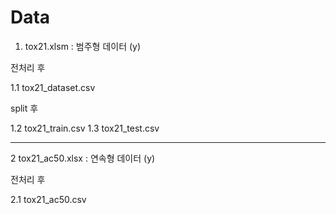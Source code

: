 # Data


1. tox21.xlsm : 범주형 데이터 (y)


전처리 후


 1.1 tox21_dataset.csv


split 후


 1.2 tox21_train.csv
 1.3 tox21_test.csv

------


2 tox21_ac50.xlsx : 연속형 데이터 (y)


전처리 후

2.1 tox21_ac50.csv
